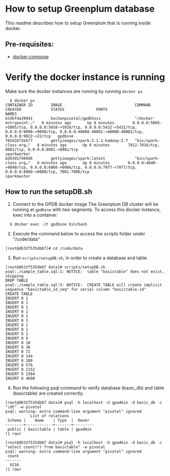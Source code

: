# How to setup Greenplum database
This readme describes how to setup Greenplum that is running inside docker.

## Pre-requisites:
- [docker-compose](http://docs.docker.com/compose)

# Verify the docker instance is running
Make sure the docker instances are running by running `docker ps`
```
  $ docker ps
CONTAINER ID        IMAGE                                COMMAND                  CREATED             STATUS              PORTS                                                                                                                                                        NAMES
b14bf4a39041        kochanpivotal/gpdb5oss               "/docker-entrypoint.…"   8 minutes ago       Up 8 minutes        0.0.0.0:5005->5005/tcp, 0.0.0.0:5010->5010/tcp, 0.0.0.0:5432->5432/tcp, 0.0.0.0:9090->9090/tcp, 0.0.0.0:40000-40002->40000-40002/tcp, 0.0.0.0:9022->22/tcp   gpdbsne
785d2673eb77        gettyimages/spark:2.1.1-hadoop-2.7   "bin/spark-class org…"   8 minutes ago       Up 8 minutes        7012-7016/tcp, 8881/tcp, 0.0.0.0:8081->8081/tcp                                                                                                              sparkworker
bd5591f409d6        gettyimages/spark:latest             "bin/spark-class org…"   8 minutes ago       Up 8 minutes        0.0.0.0:4040->4040/tcp, 0.0.0.0:6066->6066/tcp, 0.0.0.0:7077->7077/tcp, 0.0.0.0:8080->8080/tcp, 7001-7006/tcp                                                sparkmaster
```  


##  How to run the setupDB.sh
1. Connect to the GPDB docker image
The Greenplum DB cluster will be running at `gpdbsne` with two segments. To access this docker instance, exec into a container:
```
  $ docker exec -it gpdbsne bin/bash
```  

2. Execute the command below to access the scripts folder under "/code/data"
```
[root@d632f535db87]# cd /code/data
```

3. Run `scripts/setupDB.sh`, in order to create a database and table.
```
[root@d632f535db87 data]# scripts/setupDB.sh
psql:./sample_table.sql:1: NOTICE:  table "basictable" does not exist, skipping
DROP TABLE
psql:./sample_table.sql:5: NOTICE:  CREATE TABLE will create implicit sequence "basictable_id_seq" for serial column "basictable.id"
CREATE TABLE
INSERT 0 1
INSERT 0 1
INSERT 0 1
INSERT 0 1
INSERT 0 1
INSERT 0 1
INSERT 0 1
INSERT 0 1
INSERT 0 1
INSERT 0 9
INSERT 0 18
INSERT 0 36
INSERT 0 72
INSERT 0 144
INSERT 0 288
INSERT 0 576
INSERT 0 1152
INSERT 0 2304
INSERT 0 4608
```

4. Run the following psql command to verify database (basic_db) and table (basictable) are created correctly.
```
[root@d632f535db87 data]# psql -h localhost -U gpadmin -d basic_db -c "\dt" -w pivotal
psql: warning: extra command-line argument "pivotal" ignored
           List of relations
 Schema |    Name    | Type  |  Owner
--------+------------+-------+---------
 public | basictable | table | gpadmin
(1 row)

[root@d632f535db87 data]# psql -h localhost -U gpadmin -d basic_db -c "select count(*) from basictable" -w pivotal
psql: warning: extra command-line argument "pivotal" ignored
 count
-------
  9216
(1 row)

```
